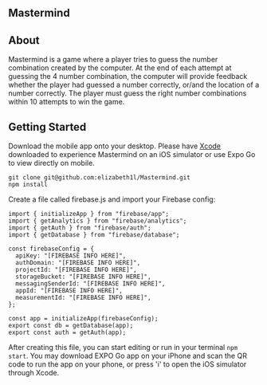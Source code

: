 ## Mastermind

## About

Mastermind is a game where a player tries to guess the number combination created by the computer. At the end of each attempt at guessing the 4 number combination, the computer will provide feedback whether the player had guessed a number correctly, or/and the location of a number correctly. The player must guess the right number combinations within 10 attempts to win the game.

## Getting Started

Download the mobile app onto your desktop. Please have <a href="https://apps.apple.com/us/app/xcode/id497799835?mt=12">Xcode</a> downloaded to experience Mastermind on an iOS simulator or use Expo Go to view directly on mobile.

```
git clone git@github.com:elizabeth1l/Mastermind.git
npm install
```

Create a file called firebase.js and import your Firebase config:

```
import { initializeApp } from "firebase/app";
import { getAnalytics } from "firebase/analytics";
import { getAuth } from "firebase/auth";
import { getDatabase } from "firebase/database";

const firebaseConfig = {
  apiKey: "[FIREBASE INFO HERE]",
  authDomain: "[FIREBASE INFO HERE]",
  projectId: "[FIREBASE INFO HERE]",
  storageBucket: "[FIREBASE INFO HERE]",
  messagingSenderId: "[FIREBASE INFO HERE]",
  appId: "[FIREBASE INFO HERE]",
  measurementId: "[FIREBASE INFO HERE]",
};

const app = initializeApp(firebaseConfig);
export const db = getDatabase(app);
export const auth = getAuth(app);
```

After creating this file, you can start editing or run in your terminal `npm start`. You may download EXPO Go app on your iPhone and scan the QR code to run the app on your phone, or press 'i' to open the iOS simulator through Xcode.
